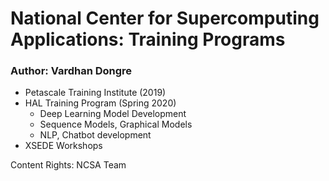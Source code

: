 # National Center for Supercomputing Applications: Training Programs
### Author: Vardhan Dongre
* Petascale Training Institute (2019)
* HAL Training Program (Spring 2020)
  * Deep Learning Model Development
  * Sequence Models, Graphical Models
  * NLP, Chatbot development
* XSEDE Workshops

Content Rights: NCSA Team


